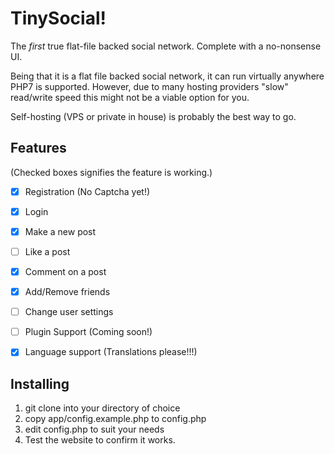 # TinySocial!

The *first* true flat-file backed social network. Complete with a no-nonsense UI.

Being that it is a flat file backed social network, it can run virtually anywhere PHP7 is supported. However, due to many hosting providers "slow" read/write speed this might not be a viable option for you.

Self-hosting (VPS or private in house) is probably the best way to go.

## Features

(Checked boxes signifies the feature is working.)

- [x] Registration (No Captcha yet!)
- [x] Login
- [x] Make a new post
- [ ] Like a post
- [x] Comment on a post
- [x] Add/Remove friends
- [ ] Change user settings
- [ ] Plugin Support (Coming soon!)
- [x] Language support (Translations please!!!)


## Installing

1. git clone into your directory of choice
2. copy app/config.example.php to config.php
3. edit config.php to suit your needs
4. Test the website to confirm it works.